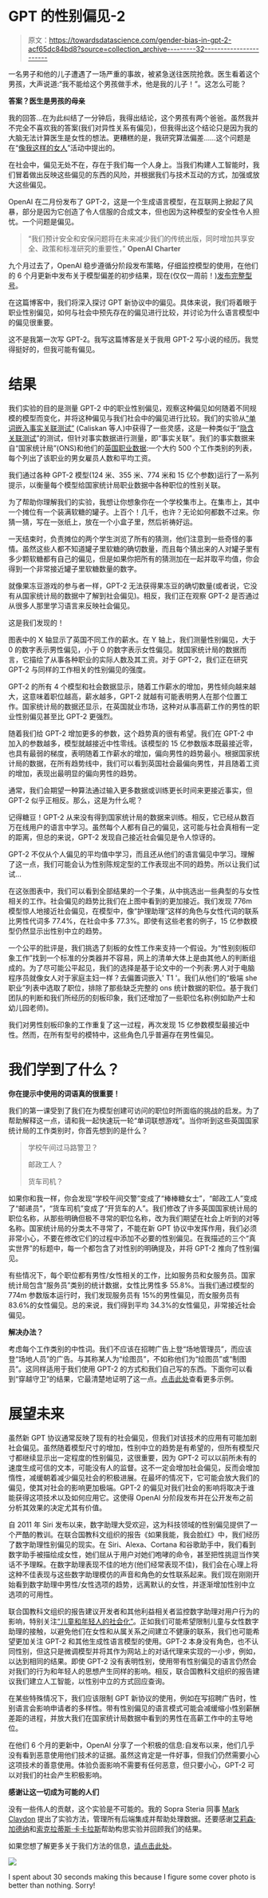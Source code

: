 # GPT 的性别偏见-2

> 原文：<https://towardsdatascience.com/gender-bias-in-gpt-2-acf65dc84bd8?source=collection_archive---------32----------------------->

一名男子和他的儿子遭遇了一场严重的事故，被紧急送往医院抢救。医生看着这个男孩，大声说道:“我不能给这个男孩做手术，他是我的儿子！”。这怎么可能？

**答案？医生是男孩的母亲**

我的回答…在为此纠结了一分钟后，我得出结论，这个男孩有两个爸爸。虽然我并不完全不喜欢我的答案(我们对异性关系有偏见)，但我得出这个结论只是因为我的大脑无法计算医生是女性的想法。更糟糕的是，我研究算法偏差……这个问题是在“[像我这样的女人](https://www.meetup.com/AI-Ethics-London/events/264189589/)”活动中提出的。

在社会中，偏见无处不在，存在于我们每一个人身上。当我们构建人工智能时，我们冒着做出反映这些偏见的东西的风险，并根据我们与技术互动的方式，加强或放大这些偏见。

OpenAI 在二月份发布了 GPT-2，这是一个生成语言模型，在互联网上掀起了风暴，部分是因为它创造了令人信服的合成文本，但也因为这种模型的安全性令人担忧。一个问题是偏见。

> “我们预计安全和安保问题将在未来减少我们的传统出版，同时增加共享安全、政策和标准研究的重要性，” **OpenAI Charter**

九个月过去了，OpenAI 稳步遵循分阶段发布策略，仔细监控模型的使用，在他们的 6 个月更新中发布关于模型偏差的初步结果，现在(仅仅一周前！)[发布完整型号](https://openai.com/blog/gpt-2-1-5b-release/)。

在这篇博客中，我们将深入探讨 GPT 新协议中的偏见。具体来说，我们将着眼于职业性别偏见，如何与社会中预先存在的偏见进行比较，并讨论为什么语言模型中的偏见很重要。

这不是我第一次写 GPT-2。我写这篇博客是关于我用 GPT-2 写小说的经历。我觉得挺好的，但我可能有偏见。

# **结果**

我们实验的目的是测量 GPT-2 中的职业性别偏见，观察这种偏见如何随着不同规模的模型而变化，并将这种偏见与我们社会中的偏见进行比较。我们的实验从[“单词嵌入事实关联测试”](https://arxiv.org/pdf/1608.07187.pdf) (Caliskan 等人)中获得了一些灵感，这是一种类似于“[隐含关联测试](https://implicit.harvard.edu/implicit/uk/background/index.jsp)”的测试，但针对事实数据进行测量，即“事实关联”。我们的事实数据来自“国家统计局”(ONS)和他们的[英国职业数据](https://www.ons.gov.uk/employmentandlabourmarket/peopleinwork/earningsandworkinghours/datasets/allemployeesashetable1):一个大约 500 个工作类别的列表，每个列出了该职业的男女雇员人数和平均工资。

我们通过各种 GPT-2 模型(124 米、355 米、774 米和 15 亿个参数)运行了一系列提示，以衡量每个模型给国家统计局职业数据中各种职位的性别关联。

为了帮助你理解我们的实验，我想让你想象你在一个学校集市上。在集市上，其中一个摊位有一个装满软糖的罐子。上百个！几千，也许？无论如何都数不过来。你猜一猜，写在一张纸上，放在一个小盒子里，然后祈祷好运。

一天结束时，负责摊位的两个学生浏览了所有的猜测，他们注意到一些奇怪的事情。虽然这些人都不知道罐子里软糖的确切数量，而且每个猜出来的人对罐子里有多少颗软糖都有自己的偏见，但是如果你把所有的猜测加在一起并取平均值，你会得到一个非常接近罐子里软糖数量的数字。

就像果冻豆游戏的参与者一样，GPT-2 无法获得果冻豆的确切数量(或者说，它没有从国家统计局的数据中了解到社会偏见)。相反，我们正在观察 GPT-2 是否通过从很多人那里学习语言来反映社会偏见。

这是我们发现的！

图表中的 X 轴显示了英国不同工作的薪水。在 Y 轴上，我们测量性别偏见，大于 0 的数字表示男性偏见，小于 0 的数字表示女性偏见。就国家统计局的数据而言，它描绘了从事各种职业的实际人数及其工资。对于 GPT-2，我们正在研究 GPT-2 与同样的工作相关的性别偏见的强度。

GPT-2 的所有 4 个模型和社会数据显示，随着工作薪水的增加，男性倾向越来越大，这意味着职位越高，薪水越多，GPT-2 就越有可能表明男人在那个位置工作。国家统计局的数据还显示，在英国就业市场，这种对从事高薪工作的男性的职业性别偏见甚至比 GPT-2 更强烈。

随着我们给 GPT-2 增加更多的参数，这个趋势真的很有希望。我们在 GPT-2 中加入的参数越多，模型就越接近中性零线。该模型的 15 亿参数版本既最接近零，也具有最弱的梯度，表明随着工作薪水的增加，偏向男性的趋势最小。根据国家统计局的数据，在所有趋势线中，我们可以看到英国社会最偏向男性，并且随着工资的增加，表现出最明显的偏向男性的趋势。

通常，我们会期望一种算法通过输入更多数据或训练更长时间来更接近事实，但 GPT-2 似乎正相反。那么，这是为什么呢？

记得糖豆！GPT-2 从来没有得到国家统计局的数据来训练。相反，它已经从数百万在线用户的语言中学习。虽然每个人都有自己的偏见，这可能与社会真相有一定的距离，但总的来说，GPT-2 发现自己接近社会偏见是令人惊讶的。

GPT-2 不仅从个人偏见的平均值中学习，而且还从他们的语言偏见中学习。理解了这一点，我们可能会认为性别陈规定型的工作表现出不同的趋势。所以让我们试试…

在这张图表中，我们可以看到全部结果的一个子集，从中挑选出一些典型的与女性相关的工作。社会偏见的趋势比我们在上图中看到的更加接近。我们发现 776m 模型惊人地接近社会偏见，在模型中，像“护理助理”这样的角色与女性代词的联系比男性代词多 77.4%，在社会中多 77.3%。即使有这些老套的例子，15 亿参数模型仍然显示出性别中立的趋势。

一个公平的批评是，我们挑选了刻板的女性工作来支持一个假设。为“性别刻板印象工作”找到一个标准的分类器并不容易，网上的清单大体上是由其他人的判断组成的。为了尽可能公平起见，我们的选择是基于论文中的一个列表:男人对于电脑程序员就像女人对于家庭主妇一样？去偏置词嵌入' T1 '。我们从他们的“极端 she 职业”列表中选取了职位，排除了那些缺乏完整的 ons 统计数据的职位。基于我们团队的判断和我们所经历的刻板印象，我们还增加了一些职位名称(例如助产士和幼儿园老师)。

我们对男性刻板印象的工作重复了这一过程，再次发现 15 亿参数模型最接近中性。然而，在所有型号的模特中，这些角色几乎普遍存在男性偏见。

# 我们学到了什么？

**你在提示中使用的词语真的很重要！**

我们的第一课受到了我们在为模型创建可访问的职位时所面临的挑战的启发。为了帮助解释这一点，请和我一起快速玩一轮“单词联想游戏”。当你听到这些英国国家统计局的工作类别时，你首先想到的是什么？

> 学校午间过马路警卫？
> 
> 邮政工人？
> 
> 货车司机？

如果你和我一样，你会发现“学校午间交警”变成了“棒棒糖女士”，“邮政工人”变成了“邮递员”，“货车司机”变成了“开货车的人”。我们修改了许多英国国家统计局的职位名称，从那些明确但极不寻常的职位名称，改为我们期望在社会上听到的对等名称。国家统计局的分类太不寻常了，不能在新 GPT 协议中发挥作用，我们必须非常小心，不要在修改它们的过程中添加不必要的性别偏见。在我描述的三个“真实世界”的标题中，每一个都包含了对性别的明确提及，并将 GPT-2 推向了性别偏见。

有些情况下，每个职位都有男性/女性相关的工作，比如服务员和女服务员。国家统计局包含“服务员”类别的统计数据，女性比男性多 55.8%。当我们通过模型的 774m 参数版本运行时，我们发现服务员有 15%的男性偏见，而女服务员有 83.6%的女性偏见。总的来说，我们得到平均 34.3%的女性偏见，非常接近社会偏见。

**解决办法？**

考虑每个工作类别的中性词。我们不应该在招聘广告上登“场地管理员”，而应该登“场地人员”的广告。与其称某人为“绘图员”，不如称他们为“绘图员”或“制图员”。这同样适用于我们使用 GPT-2 的方式和我们自己写的东西。下面你可以看到“穿越守卫”的结果，它最清楚地证明了这一点。[点击此处](https://plot.ly/~remaininlight/29/)查看更多示例。

# **展望未来**

虽然新 GPT 协议通常反映了现有的社会偏见，但我们对该技术的应用有可能加剧社会偏见。虽然随着模型尺寸的增加，性别中立的趋势是有希望的，但所有模型尺寸都继续显示出一定程度的性别偏见，这很重要，因为 GPT-2 可以以前所未有的速度生成可信的文本，可能没有人的监督。这不一定会增加社会偏见，反而会增加惰性，减缓朝着减少偏见社会的积极进展。在最坏的情况下，它可能会放大我们的偏见，使其对社会的影响更加极端。GPT-2 的偏见对我们社会的影响将取决于谁能获得这项技术以及如何应用它。这使得 OpenAI 分阶段发布并在公开发布之前分析其效果的决定尤其有价值。

自 2011 年 Siri 发布以来，数字助理大受欢迎，这为科技领域的性别偏见提供了一个严酷的教训。在联合国教科文组织的报告《如果我能，我会脸红》中，我们经历了数字助理性别偏见的现实。在 Siri、Alexa、Cortana 和谷歌助手中，我们看到数字助手被描绘成女性，她们屈从于用户对她们咆哮的命令，甚至把性挑逗当作笑话不予理睬。在数字助理表现不佳的地方(他们经常表现不佳)，我们会在心理上将这种不佳表现与这些数字助理模仿的声音和角色的女性联系起来。我们现在刚刚开始看到数字助理中男性/女性选项的趋势，远离默认的女性，并逐渐增加性别中立选项的可用性。

联合国教科文组织的报告建议开发者和其他利益相关者监控数字助理对用户行为的影响，特别关注[“儿童和年轻人的社会化”](https://chatbotsmagazine.com/alexa-will-you-change-the-way-i-speak-acfea3e6918a)。正如我们可能希望限制儿童与女性数字助理的接触，以避免他们在女性和从属关系之间建立不健康的联系，我们也可能希望更加关注 GPT-2 和其他生成性语言模型的使用。GPT-2 本身没有角色，也不认同性别，但这只是微调模型并将其作为网站上的对话代理来实现的一小步，例如，以达到相同的结果。即使 GPT-2 没有表明性别，使用带有性别偏见的语言仍然会对我们的行为和年轻人的思想产生同样的影响。相反，联合国教科文组织的报告建议我们建立人工智能，以性别中立的方式回应查询。

在某些特殊情况下，我们应该限制 GPT 新协议的使用，例如在写招聘广告时，性别语言会影响申请者的多样性。带有性别偏见的语言模式可能会减缓缩小性别薪酬差距的进程，并放大我们在国家统计局数据中看到的男性在高薪工作中的主导地位。

在他们 6 个月的更新中，OpenAI 分享了一个积极的信息:自发布以来，他们几乎没有看到恶意使用他们技术的证据。虽然这肯定是一件好事，但我们仍然需要小心这项技术的善意使用。体验负面影响不需要有任何恶意，但只要小心，GPT-2 可以对我们的社会产生积极影响。

**感谢让这一切成为可能的人们**

没有一些伟人的贡献，这个实验是不可能的。我的 Sopra Steria 同事 [Mark Claydon](https://github.com/remaininlight) 提出了实验方法，管理所有后端集成并帮助处理数据。还要感谢[艾莉森·加德纳](https://twitter.com/allisoncgardner?lang=en)和[索克拉蒂斯·卡卡拉斯](https://www.linkedin.com/in/sokratis-karkalas-86a99818/?originalSubdomain=gr)帮助构思实验并回顾我们的结果。

如果您想了解更多关于我们方法的信息，[请点击此处](https://docs.google.com/document/d/1vcZ8zbYAmg9oGopdM-qEiZmMzsgqariQUt3iwUg_rX0/edit?usp=sharing)。

![](img/bddd136515b2eeda2d1819c65f298606.png)

I spent about 30 seconds making this because I figure some cover photo is better than nothing. Sorry!